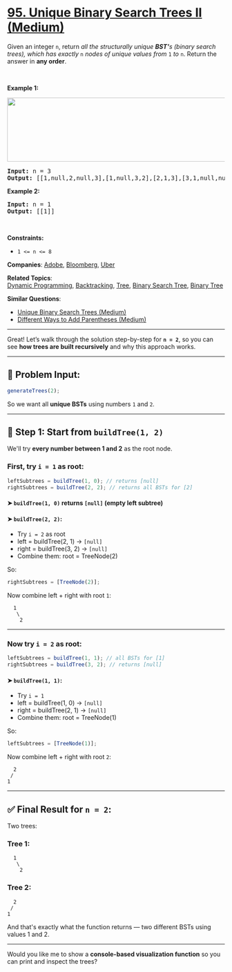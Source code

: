 # [95. Unique Binary Search Trees II (Medium)](https://leetcode.com/problems/unique-binary-search-trees-ii)

<p>Given an integer <code>n</code>, return <em>all the structurally unique <strong>BST'</strong>s (binary search trees), which has exactly </em><code>n</code><em> nodes of unique values from</em> <code>1</code> <em>to</em> <code>n</code>. Return the answer in <strong>any order</strong>.</p>
<p>&nbsp;</p>
<p><strong class="example">Example 1:</strong></p>
<img alt="" src="https://assets.leetcode.com/uploads/2021/01/18/uniquebstn3.jpg" style="width: 600px; height: 148px;">
<pre><strong>Input:</strong> n = 3
<strong>Output:</strong> [[1,null,2,null,3],[1,null,3,2],[2,1,3],[3,1,null,null,2],[3,2,null,1]]
</pre>
<p><strong class="example">Example 2:</strong></p>
<pre><strong>Input:</strong> n = 1
<strong>Output:</strong> [[1]]
</pre>
<p>&nbsp;</p>
<p><strong>Constraints:</strong></p>
<ul>
	<li><code>1 &lt;= n &lt;= 8</code></li>
</ul>

**Companies**:
[Adobe](https://leetcode.com/company/adobe), [Bloomberg](https://leetcode.com/company/bloomberg), [Uber](https://leetcode.com/company/uber)

**Related Topics**:  
[Dynamic Programming](https://leetcode.com/tag/dynamic-programming/), [Backtracking](https://leetcode.com/tag/backtracking/), [Tree](https://leetcode.com/tag/tree/), [Binary Search Tree](https://leetcode.com/tag/binary-search-tree/), [Binary Tree](https://leetcode.com/tag/binary-tree/)

**Similar Questions**:

- [Unique Binary Search Trees (Medium)](https://leetcode.com/problems/unique-binary-search-trees/)
- [Different Ways to Add Parentheses (Medium)](https://leetcode.com/problems/different-ways-to-add-parentheses/)

---

Great! Let’s walk through the solution step-by-step for **`n = 2`**, so you can see **how trees are built recursively** and why this approach works.

---

## 🧩 Problem Input:

```js
generateTrees(2);
```

So we want all **unique BSTs** using numbers `1` and `2`.

---

## 🌱 Step 1: Start from `buildTree(1, 2)`

We'll try **every number between 1 and 2** as the root node.

### First, try `i = 1` as root:

```js
leftSubtrees = buildTree(1, 0); // returns [null]
rightSubtrees = buildTree(2, 2); // returns all BSTs for [2]
```

#### ➤ `buildTree(1, 0)` returns `[null]` (empty left subtree)

#### ➤ `buildTree(2, 2)`:

- Try `i = 2` as root
- left = buildTree(2, 1) → `[null]`
- right = buildTree(3, 2) → `[null]`
- Combine them: root = TreeNode(2)

So:

```js
rightSubtrees = [TreeNode(2)];
```

Now combine left + right with root `1`:

```
  1
   \
    2
```

---

### Now try `i = 2` as root:

```js
leftSubtrees = buildTree(1, 1); // all BSTs for [1]
rightSubtrees = buildTree(3, 2); // returns [null]
```

#### ➤ `buildTree(1, 1)`:

- Try `i = 1`
- left = buildTree(1, 0) → `[null]`
- right = buildTree(2, 1) → `[null]`
- Combine them: root = TreeNode(1)

So:

```js
leftSubtrees = [TreeNode(1)];
```

Now combine left + right with root `2`:

```
  2
 /
1
```

---

## ✅ Final Result for `n = 2`:

Two trees:

### Tree 1:

```
  1
   \
    2
```

### Tree 2:

```
  2
 /
1
```

And that's exactly what the function returns — two different BSTs using values 1 and 2.

---

Would you like me to show a **console-based visualization function** so you can print and inspect the trees?
